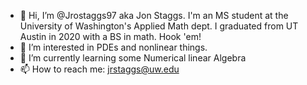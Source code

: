 - 👋 Hi, I’m @Jrostaggs97 aka Jon Staggs. I'm an MS student at the University of Washington's Applied Math dept. I graduated from UT Austin in 2020 with a BS in math. Hook 'em!
- 👀 I’m interested in PDEs and nonlinear things. 
- 🌱 I’m currently learning some Numerical linear Algebra
- 📫 How to reach me: jrstaggs@uw.edu

<!---
Jrostaggs97/Jrostaggs97 is a ✨ special ✨ repository because its `README.md` (this file) appears on your GitHub profile.
You can click the Preview link to take a look at your changes.
--->
